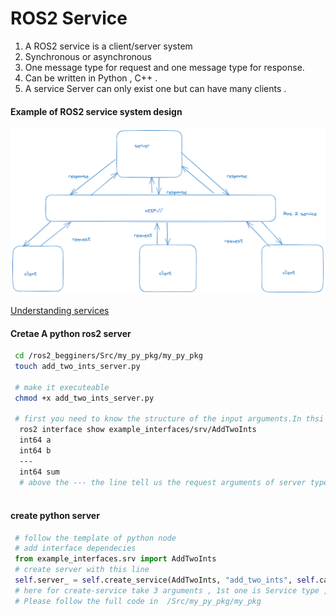 # ROS2 Service 

1. A ROS2 service is a client/server system 
2. Synchronous or asynchronous 
3. One message type for request and one message type for response.
4. Can be written in Python , C++ .
5. A service Server can only exist one but can have many clients .

#### Example of ROS2 service system design 
![Alt text](image.png)

[Understanding services](https://docs.ros.org/en/humble/Tutorials/Beginner-CLI-Tools/Understanding-ROS2-Services/Understanding-ROS2-Services.html#understanding-services)

#### Cretae A python ros2 server 
```bash
 cd /ros2_begginers/Src/my_py_pkg/my_py_pkg
 touch add_two_ints_server.py 

 # make it executeable 
 chmod +x add_two_ints_server.py
 
 # first you need to know the structure of the input arguments.In thsi we used examples interfaces 
  ros2 interface show example_interfaces/srv/AddTwoInts 
  int64 a
  int64 b
  ---
  int64 sum
  # above the --- the line tell us the request arguments of server type AddTwoInts and int64 sum is the response arguments of this server type 
  

```
#### create python server 
```python
 # follow the template of python node 
 # add interface dependecies
 from example_interfaces.srv import AddTwoInts 
 # create server with this line 
 self.server_ = self.create_service(AddTwoInts, "add_two_ints", self.callback_add_two_ints)
 # here for create-service take 3 arguments , 1st one is Service type ,2nd one  service name and 3rd one a callback function to proccess the request and return response 
 # Please follow the full code in  /Src/my_py_pkg/my_pkg 

```